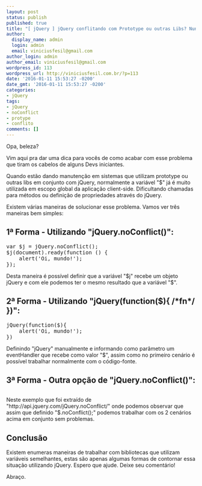 ```yaml
---
layout: post
status: publish
published: true
title: "[ jQuery ] jQuery conflitando com Prototype ou outras Libs? Nunca mais!"
author:
  display_name: admin
  login: admin
  email: viniciusfesil@gmail.com
author_login: admin
author_email: viniciusfesil@gmail.com
wordpress_id: 113
wordpress_url: http://viniciusfesil.com.br/?p=113
date: '2016-01-11 15:53:27 -0200'
date_gmt: '2016-01-11 15:53:27 -0200'
categories:
- jQuery
tags:
- jQuery
- noConflict
- protype
- conflito
comments: []
---
```

<p>Opa, beleza?</p>
<p>Vim aqui pra dar uma dica para voc&ecirc;s de como acabar com esse problema que tiram os cabelos de alguns Devs iniciantes.</p>
<p>Quando est&atilde;o dando manuten&ccedil;&atilde;o em sistemas que utilizam prototype ou outras libs em conjunto com jQuery, normalmente a vari&aacute;vel "$" j&aacute; &eacute; muito utilizada em escopo global da aplica&ccedil;&atilde;o client-side. Dificultando chamadas para m&eacute;todos ou defini&ccedil;&atilde;o de propriedades atrav&eacute;s do jQuery.</p>
<p>Existem v&aacute;rias maneiras de solucionar esse problema.&nbsp;Vamos ver tr&ecirc;s maneiras bem simples:</p>
<h2>1&ordf; Forma - Utilizando "jQuery.noConflict()":</h2>
<pre lang="javascript">var $j = jQuery.noConflict();
$j(document).ready(function () {
	alert('Oi, mundo!');
});
</pre>
<p>Desta maneira &eacute; poss&iacute;vel definir que a vari&aacute;vel "$j" recebe um objeto jQuery e com ele podemos ter o mesmo resultado que a vari&aacute;vel "$".</p>
<h2>2&ordf; Forma - Utilizando "jQuery(function($){ /*fn*/ })":</h2>
<pre lang="javascript">jQuery(function($){
	alert('Oi, mundo!');
})
</pre>
<p>Definindo "jQuery" manualmente e informando como par&acirc;metro um eventHandler que recebe como valor "$", assim como no primeiro cen&aacute;rio &eacute; poss&iacute;vel trabalhar normalmente com o c&oacute;digo-fonte.</p>
<h2>3&ordf; Forma - Outra op&ccedil;&atilde;o de "jQuery.noConflict()":</h2>
<pre lang="javascript"><script src="other_lib.js"></script><script src="jquery.js"></script><script>// <![CDATA[
$.noConflict();
jQuery( document ).ready(function( $ ) {
  // Code that uses jQuery's $ can follow here.
});
// Code that uses other library's $ can follow here.
// ]]></script></pre>
<p>Neste exemplo que foi extra&iacute;do de "http://api.jquery.com/jQuery.noConflict/" onde podemos observar que assim que definido "$.noConflict();" podemos trabalhar com os 2 cen&aacute;rios acima em conjunto sem problemas.</p>
<h2>Conclus&atilde;o</h2>
<p>Existem enumeras maneiras de trabalhar com bibliotecas que utilizam vari&aacute;veis semelhantes, estas s&atilde;o apenas algumas formas de contornar essa situa&ccedil;&atilde;o utilizando jQuery. Espero que ajude. Deixe seu coment&aacute;rio!</p>
<p>Abra&ccedil;o.</p>
